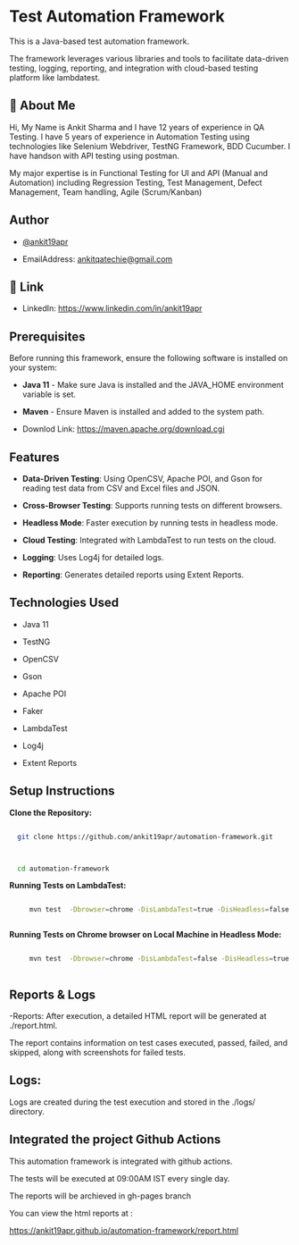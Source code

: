 # Test Automation Framework



This is a Java-based test automation framework.



The framework leverages various libraries and tools to facilitate data-driven testing, logging, reporting, and integration with cloud-based testing platform like lambdatest.







## 🚀 About Me

Hi, My Name is Ankit Sharma and I have 12 years of experience in QA Testing. I have 5 years of experience in Automation Testing using technologies like Selenium Webdriver, TestNG Framework, BDD Cucumber. I have handson with API testing using postman.





My major expertise is in Functional Testing for UI and API (Manual and Automation) including Regression Testing, Test Management, Defect Management, Team handling, Agile (Scrum/Kanban)




## Author



- [@ankit19apr](https://github.com/ankit19apr)

- EmailAddress: ankitqatechie@gmail.com









## 🔗 Link

- LinkedIn: https://www.linkedin.com/in/ankit19apr







## Prerequisites



Before running this framework, ensure the following software is installed on your system:



- **Java 11** - Make sure Java is installed and the JAVA_HOME environment variable is set.

- **Maven** - Ensure Maven is installed and added to the system path.

- Downlod Link: https://maven.apache.org/download.cgi







## Features

- **Data-Driven Testing**: Using OpenCSV, Apache POI, and Gson for reading test data from CSV and Excel files and JSON.

- **Cross-Browser Testing**: Supports running tests on different browsers.

- **Headless Mode**: Faster execution by running tests in headless mode.

- **Cloud Testing**: Integrated with LambdaTest to run tests on the cloud.

- **Logging**: Uses Log4j for detailed logs.

- **Reporting**: Generates detailed reports using Extent Reports.







## Technologies Used

- Java 11

- TestNG

- OpenCSV

- Gson

- Apache POI

- Faker

- LambdaTest

- Log4j

- Extent Reports













## Setup Instructions



**Clone the Repository:**



```bash

  git clone https://github.com/ankit19apr/automation-framework.git



  cd automation-framework

```

    



**Running Tests on LambdaTest:**



```bash

     mvn test  -Dbrowser=chrome -DisLambdaTest=true -DisHeadless=false -X



```





**Running Tests on Chrome browser on Local Machine in Headless Mode:**



```bash

     mvn test  -Dbrowser=chrome -DisLambdaTest=false -DisHeadless=true -X



```



## Reports & Logs

-Reports: After execution, a detailed HTML report will be generated at ./report.html. 



The report contains information on test cases executed, passed, failed, and skipped, along with screenshots for failed tests.



## Logs: 

Logs are created during the test execution and stored in the ./logs/ directory. 



## Integrated the project Github Actions 

This automation framework is integrated with github actions.

The tests will be executed at 09:00AM IST every single day. 



The reports will be archieved in gh-pages branch

You can view the html reports at : 

https://ankit19apr.github.io/automation-framework/report.html
